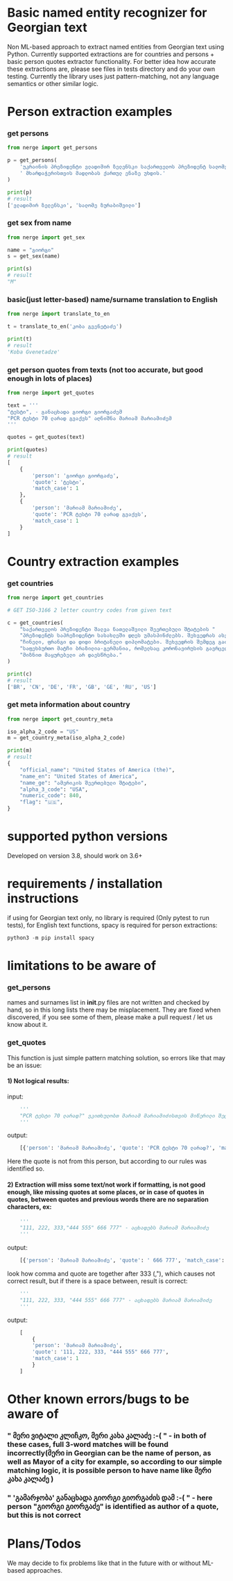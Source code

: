 # Basic named entity recognizer for Georgian text
Non ML-based approach to extract named entities from Georgian text using Python.
Currently supported extractions are for countries and persons + basic person quotes extractor functionality.
For better idea how accurate these extractions are, please see files in tests directory and do your own testing.
Currently the library uses just pattern-matching, not any language semantics or other similar logic.

# Person extraction examples

### get persons
```python
from nerge import get_persons

p = get_persons(
    'უკრაინის პრეზიდენტი ვლადიმირ ზელენსკი საქართველოს პრეზიდენტ სალომე ზურაბიშვილს'
    ' მხარდაჭერისთვის მადლობას ქართულ ენაზე უხდის.'
)

print(p)
# result
['ვლადიმირ ზელენსკი', 'სალომე ზურაბიშვილი']
```

### get sex from name
```python
from nerge import get_sex

name = "გიორგი"
s = get_sex(name)

print(s)
# result
"M"
```

### basic(just letter-based) name/surname translation to English
```python
from nerge import translate_to_en

t = translate_to_en('კობა გვენეტაძე')

print(t)
# result
'Koba Gvenetadze'
```

### get person quotes from texts (not too accurate, but good enough in lots of places)
```python
from nerge import get_quotes

text = '''
"ტესტი", - განაცხადა გიორგი გიორგაძემ    
"PCR ტესტი 70 ლარად გვაქვს" აღნიშნა მარიამ მარიამიძემ
'''

quotes = get_quotes(text)

print(quotes)
# result
[
    {
        'person': 'გიორგი გიორგაძე',
        'quote': 'ტესტი',
        'match_case': 1
    },
    {
        'person': 'მარიამ მარიამიძე',
        'quote': 'PCR ტესტი 70 ლარად გვაქვს',
        'match_case': 1
    }
]
```




# Country extraction examples

### get countries
```python
from nerge import get_countries

# GET ISO-3166 2 letter country codes from given text

c = get_countries(
    "საქართველოს პრეზიდენტი შალვა ნათელაშვილი შეერთებული შტატების "
    "პრეზიდენტს საპრეზიდენტო სასახლეში დღეს უმასპინძლებს. შეხვედრას ასევე დაესწრებიან რუსი, "
    "ჩინელი, ფრანგი და დიდი ბრიტანელი დიპლომატები. შეხვედრის შემდეგ გაიმართება ამხანაგური "
    "საფეხბურთო მატჩი ბრაზილია-გერმანია, რომელსაც კორონავირუსის გავრცელების პრევენციის "
    "მიზნით მაყურებელი არ დაესწრება."
)

print(c)
# result
['BR', 'CN', 'DE', 'FR', 'GB', 'GE', 'RU', 'US']

```


### get meta information about country
```python
from nerge import get_country_meta

iso_alpha_2_code = "US"
m = get_country_meta(iso_alpha_2_code)

print(m)
# result
{
    "official_name": "United States of America (the)",
    "name_en": "United States of America",
    "name_ge": "ამერიკის შეერთებული შტატები",
    "alpha_3_code": "USA",
    "numeric_code": 840,
    "flag": "🇺🇸",
}
```




# supported python versions
Developed on version 3.8, should work on 3.6+

# requirements / installation instructions
if using for Georgian text only, no library is required (Only pytest to run tests),
for English text functions, spacy is required for person extractions:

```python
python3 -m pip install spacy
```



# limitations to be aware of

### get_persons
names and surnames list in __init__.py files are not written and checked by hand, so 
in this long lists there may be misplacement. They are fixed when discovered, 
if you see some of them, please make a pull request / let us know about it.

### get_quotes
This function is just simple pattern matching solution,
so errors like that may be an issue:

#### 1) Not logical results:

input:
```python
    '''
    "PCR ტესტი 70 ლარად?" ვკითხულობთ მარიამ მარიამიძისთვის მიწერილი შეტყობინებიდან  
    '''
```
output:
```python
    [{'person': 'მარიამ მარიამიძე', 'quote': 'PCR ტესტი 70 ლარად?', 'match_case': 1}]
```

Here the quote is not from this person, but according to our rules was identified so.

#### 2) Extraction will miss some text/not work if formatting, is not good enough, like missing quotes at some places, or in case of quotes in quotes, between quotes and previous words there are no separation characters, ex:
```python
    '''
    "111, 222, 333,"444 555" 666 777" - აცხადებს მარიამ მარიამიძე
    '''
```
output:
```python
    [{'person': 'მარიამ მარიამიძე', 'quote': ' 666 777', 'match_case': 1}]
```

look how comma and quote are together after 333 (,"), which causes not correct result,
but if there is a space between, result is correct:
```python
    '''
    "111, 222, 333, "444 555" 666 777" - აცხადებს მარიამ მარიამიძე
    '''
```
output:
```python
    [
        {
        'person': 'მარიამ მარიამიძე',
        'quote': '111, 222, 333, "444 555" 666 777',
        'match_case': 1
        }
    ]
```

# Other known errors/bugs to be aware of

### " მერი ვიტალი კლიჩკო, მერი კახა კალაძე :-( " - in both of these cases, full 3-word matches will be found incorrectly(მერი in Georgian can be the name of person, as well as Mayor of a city for example, so according to our simple matching logic, it is possible person to have name like მერი კახა კალაძე )
### " 'გამარჯობა' განაცხადა გიორგი გიორგაძის დამ :-( " - here person "გიორგი გიორგაძე" is identified as author of a quote, but this is not correct


# Plans/Todos
We may decide to fix problems like that in the future with or without ML-based approaches.

